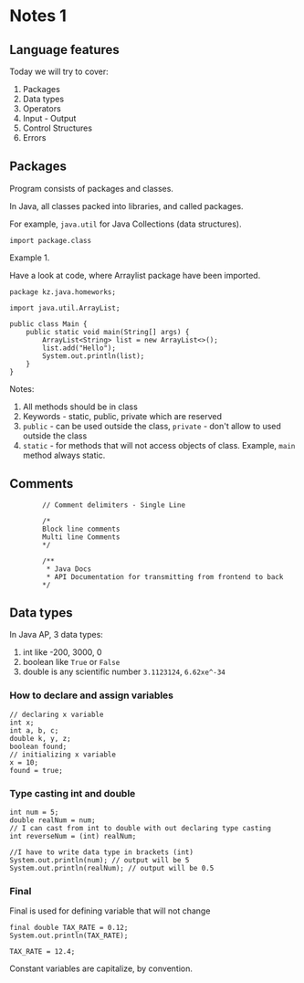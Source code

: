 # Notes 1
## Language features

Today we will try to cover: 

1. Packages
2. Data types
3. Operators
4. Input - Output
5. Control Structures
6. Errors

## Packages

Program consists of packages and classes.

In Java, all classes packed into libraries, and called packages.


For example,
`java.util` for Java Collections (data structures).

`import package.class`


Example 1.

Have a look at code, where Arraylist package have been imported.

```
package kz.java.homeworks;

import java.util.ArrayList;

public class Main {
    public static void main(String[] args) {
        ArrayList<String> list = new ArrayList<>();
        list.add("Hello");
        System.out.println(list);
    }
}
```

Notes:
1. All methods should be in class
2. Keywords - static, public, private which are reserved
3. `public` - can be used outside the class, `private` - don't allow to used outside the class
4. `static` - for methods that will not access objects of class. Example, `main` method always static.

## Comments

```        
        // Comment delimiters - Single Line

        /*
        Block line comments
        Multi line Comments
        */
        
        /**
         * Java Docs
         * API Documentation for transmitting from frontend to back
        */

```


## Data types
In Java AP, 3 data types: 
1. int like  -200, 3000, 0 
2. boolean like `True` or `False`
3. double is any scientific number `3.1123124`, `6.62xe^-34`

### How to declare and assign variables
```
// declaring x variable
int x;
int a, b, c;
double k, y, z;
boolean found;
// initializing x variable
x = 10;
found = true;
```

### Type casting int and double
```
int num = 5;
double realNum = num;
// I can cast from int to double with out declaring type casting
int reverseNum = (int) realNum;

//I have to write data type in brackets (int)
System.out.println(num); // output will be 5
System.out.println(realNum); // output will be 0.5
```

### Final 

Final is used for defining variable that will not change

```
final double TAX_RATE = 0.12;
System.out.println(TAX_RATE);

TAX_RATE = 12.4;
```
Constant variables are capitalize, by convention.

